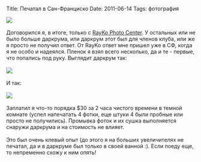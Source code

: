 Title: Печатал в Сан-Франциско
Date: 2011-06-14
Tags: фотография

<div class="text"><img src="http://dl.dropbox.com/u/140528/site/rayko.jpg" /><br /><br />
Договорился я, в итоге, только с <a href="http://raykophoto.com/">RayKo Photo Center</a>. У остальных или не было больше даркрума, или даркрум этот был для членов клуба, или же я просто не получил ответ. От RayKo ответ мне пришел уже в СФ, когда я не особо и надеялся. Пленок я взял всего несколько, да и те - первые, что попались под руку. Выглядит даркрум так:<br /><br />
<img src="http://dl.dropbox.com/u/140528/site/rayko-darkroom.jpg" /><br /><br />
И так:<br /><br />
<img src="http://dl.dropbox.com/u/140528/site/rayko-darkroom2.jpg" /><br /><br />
Заплатил я что-то порядка $30 за 2 часа чистого времени в темной комнате (успел напечатать 4 фотки, еще штуки 4 были пробные или просто не получились). Промывка фоток и их сушка выполняется снаружи даркрума и на стоимость не влияет.<br /><br />
Это был очень клевый опыт (до этого я на больших увеличителях не печатал, да и в даркруме был только в своей ванной :). Если поеду еще, то непременно схожу к ним опять!</div>